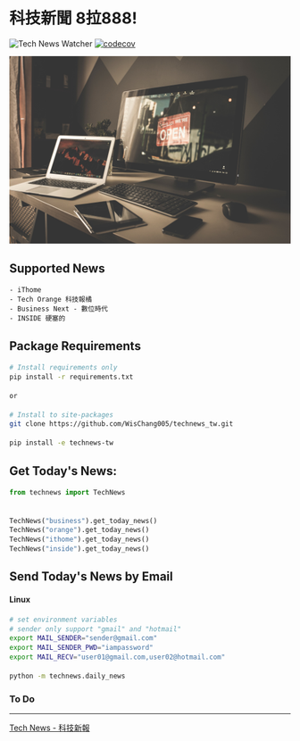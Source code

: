 # 科技新聞 8拉888!

![Tech News Watcher](https://github.com/WisChang005/technews_tw/workflows/Tech%20News%20Watcher/badge.svg)
[![codecov](https://codecov.io/gh/WisChang005/technews_tw/branch/master/graph/badge.svg)](https://codecov.io/gh/WisChang005/technews_tw)

![news intor](imgs/page_intor.jpg)

## Supported News
```text
- iThome
- Tech Orange 科技報橘
- Business Next - 數位時代
- INSIDE 硬塞的
```

## Package Requirements
```bash
# Install requirements only
pip install -r requirements.txt

or

# Install to site-packages
git clone https://github.com/WisChang005/technews_tw.git

pip install -e technews-tw
```

## Get Today's News:

```python
from technews import TechNews


TechNews("business").get_today_news()
TechNews("orange").get_today_news()
TechNews("ithome").get_today_news()
TechNews("inside").get_today_news()
```

## Send Today's News by Email

#### Linux
```bash
# set environment variables
# sender only support "gmail" and "hotmail"
export MAIL_SENDER="sender@gmail.com"
export MAIL_SENDER_PWD="iampassword"
export MAIL_RECV="user01@gmail.com,user02@hotmail.com"

python -m technews.daily_news
```

### To Do
------------
[Tech News - 科技新報](https://technews.tw/)
